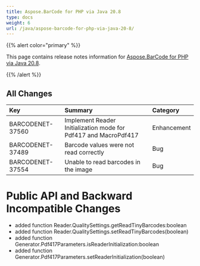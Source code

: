 ```yaml
---
title: Aspose.BarCode for PHP via Java 20.8
type: docs
weight: 6
url: /java/aspose-barcode-for-php-via-java-20-8/
---
```


{{% alert color="primary" %}} 

This page contains release notes information for [Aspose.BarCode for PHP via Java 20.8](https://downloads.aspose.com/barcode/phpjava/new-releases/aspose.barcode-for-php-via-java-20.8/).

{{% /alert %}} 
## **All Changes**

|**Key**|**Summary**|**Category**|
| :- | :- | :- |
|BARCODENET-37560|Implement Reader Initialization mode for Pdf417 and MacroPdf417|Enhancement|
|BARCODENET-37489|Barcode values were not read correctly|Bug|
|BARCODENET-37554|Unable to read barcodes in the image|Bug|

# **Public API and Backward Incompatible Changes**
- added function Reader.QualitySettings.getReadTinyBarcodes:boolean
- added function Reader.QualitySettings.setReadTinyBarcodes(boolean)
- added function Generator.Pdf417Parameters.isReaderInitialization:boolean
- added function Generator.Pdf417Parameters.setReaderInitialization(boolean)